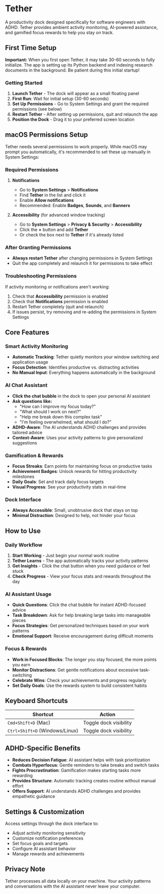 # Tether
A productivity dock designed specifically for software engineers with ADHD. Tether provides ambient activity monitoring, AI-powered assistance, and gamified focus rewards to help you stay on track.

## First Time Setup

**Important:** When you first open Tether, it may take 30-60 seconds to fully initialize. The app is setting up its Python backend and indexing research documents in the background. Be patient during this initial startup!

### Getting Started
1. **Launch Tether** - The dock will appear as a small floating panel
2. **First Run**: Wait for initial setup (30-60 seconds)
3. **Set Up Permissions** - Go to System Settings and grant the required permissions (see below)
4. **Restart Tether** - After setting up permissions, quit and relaunch the app
5. **Position the Dock** - Drag it to your preferred screen location

## macOS Permissions Setup

Tether needs several permissions to work properly. While macOS may prompt you automatically, it's recommended to set these up manually in System Settings:

### Required Permissions

1. **Notifications**
   - Go to **System Settings** > **Notifications**
   - Find **Tether** in the list and click it
   - Enable **Allow notifications**
   - Recommended: Enable **Badges**, **Sounds**, and **Banners**

2. **Accessibility** (for advanced window tracking)
   - Go to **System Settings** > **Privacy & Security** > **Accessibility**
   - Click the **+** button and add **Tether**
   - Or check the box next to **Tether** if it's already listed

### After Granting Permissions

- **Always restart Tether** after changing permissions in System Settings
- Quit the app completely and relaunch it for permissions to take effect

### Troubleshooting Permissions

If activity monitoring or notifications aren't working:
1. Check that **Accessibility** permission is enabled
2. Check that **Notifications** permission is enabled  
3. Restart Tether completely (quit and relaunch)
4. If issues persist, try removing and re-adding the permissions in System Settings

## Core Features

### Smart Activity Monitoring
- **Automatic Tracking**: Tether quietly monitors your window switching and application usage
- **Focus Detection**: Identifies productive vs. distracting activities
- **No Manual Input**: Everything happens automatically in the background

### AI Chat Assistant
- **Click the chat bubble** in the dock to open your personal AI assistant
- **Ask questions like:**
  - "How can I improve my focus today?"
  - "What should I work on next?"
  - "Help me break down this complex task"
  - "I'm feeling overwhelmed, what should I do?"
- **ADHD-Aware**: The AI understands ADHD challenges and provides tailored advice
- **Context-Aware**: Uses your activity patterns to give personalized suggestions

### Gamification & Rewards
- **Focus Streaks**: Earn points for maintaining focus on productive tasks
- **Achievement Badges**: Unlock rewards for hitting productivity milestones
- **Daily Goals**: Set and track daily focus targets
- **Visual Progress**: See your productivity stats in real-time

### Dock Interface
- **Always Accessible**: Small, unobtrusive dock that stays on top
- **Minimal Distraction**: Designed to help, not hinder your focus

## How to Use

### Daily Workflow
1. **Start Working** - Just begin your normal work routine
2. **Tether Learns** - The app automatically tracks your activity patterns
3. **Get Insights** - Click the chat button when you need guidance or feel stuck
4. **Check Progress** - View your focus stats and rewards throughout the day

### AI Assistant Usage
- **Quick Questions**: Click the chat bubble for instant ADHD-focused advice
- **Task Breakdown**: Ask for help breaking large tasks into manageable pieces  
- **Focus Strategies**: Get personalized techniques based on your work patterns
- **Emotional Support**: Receive encouragement during difficult moments

### Focus & Rewards
- **Work in Focused Blocks**: The longer you stay focused, the more points you earn
- **Monitor Distractions**: Get gentle notifications about excessive task-switching
- **Celebrate Wins**: Check your achievements and progress regularly
- **Set Daily Goals**: Use the rewards system to build consistent habits

## Keyboard Shortcuts

| Shortcut | Action |
|----------|--------|
| `Cmd+Shift+D` (Mac) | Toggle dock visibility |
| `Ctrl+Shift+D` (Windows/Linux) | Toggle dock visibility |

## ADHD-Specific Benefits

- **Reduces Decision Fatigue**: AI assistant helps with task prioritization
- **Combats Hyperfocus**: Gentle reminders to take breaks and switch tasks
- **Fights Procrastination**: Gamification makes starting tasks more rewarding
- **Provides Structure**: Automatic tracking creates routine without manual effort
- **Offers Support**: AI understands ADHD challenges and provides empathetic guidance

## Settings & Customization

Access settings through the dock interface to:
- Adjust activity monitoring sensitivity
- Customize notification preferences  
- Set focus goals and targets
- Configure AI assistant behavior
- Manage rewards and achievements

## Privacy Note

Tether processes all data locally on your machine. Your activity patterns and conversations with the AI assistant never leave your computer.

